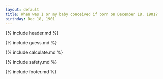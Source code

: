 ```yaml
---
layout: default
title: When was I or my baby conceived if born on December 18, 1901?
birthday: Dec 18, 1901
---
```


{% include header.md %}

{% include guess.md %}

{% include calculate.md %}

{% include safety.md %}

{% include footer.md %}




